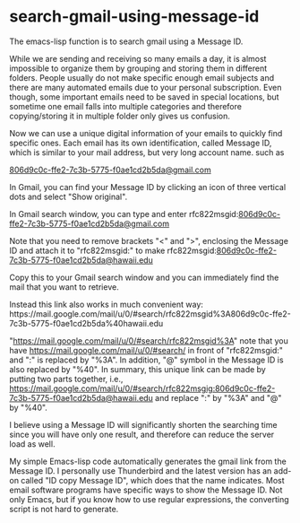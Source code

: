 # search-gmail-using-message-id
The emacs-lisp function is to search gmail using a Message ID.

While we are sending and receiving so many emails a day, it is almost impossible to organize them by grouping and storing them in different folders. People usually do not make specific enough email subjects and there are many automated emails due to your personal subscription. Even though, some important emails need to be saved in special locations, but sometime one email falls into multiple categories and therefore copying/storing it in multiple folder only gives us confusion.

Now we can use a unique digital information of your emails to quickly find specific ones.  Each email has its own identification, called Message ID, which is similar to your mail address, but very long account name. such as

<806d9c0c-ffe2-7c3b-5775-f0ae1cd2b5da@gmail.com>

In Gmail, you can find your Message ID by clicking an icon of three vertical dots and select "Show original".

In Gmail search window, you can type and enter
rfc822msgid:806d9c0c-ffe2-7c3b-5775-f0ae1cd2b5da@gmail.com

Note that you need to remove brackets "<" and ">", enclosing the Message ID and attach it to "rfc822msgid:" to make 
rfc822msgid:806d9c0c-ffe2-7c3b-5775-f0ae1cd2b5da@hawaii.edu

Copy this to your Gmail search window and you can immediately find the mail that you want to retrieve.

Instead this link also works in much convenient way:
https\://mail.google.com/mail/u/0/#search/rfc822msgid%3A806d9c0c-ffe2-7c3b-5775-f0ae1cd2b5da%40hawaii.edu

"https://mail.google.com/mail/u/0/#search/rfc822msgid%3A" note that you have
https://mail.google.com/mail/u/0/#search/
in front of "rfc822msgid:" and ":" is replaced by "%3A".  In addition, "@" symbol in the Message ID is also replaced by "%40".
In summary, this unique link can be made by putting two parts together, i.e.,
https://mail.google.com/mail/u/0/#search/rfc822msgig:806d9c0c-ffe2-7c3b-5775-f0ae1cd2b5da@hawaii.edu
and replace ":" by "%3A" and "@" by "%40".

I believe using a Message ID will significantly shorten the searching time since you will have only one result, and therefore can reduce the server load as well.

My simple Emacs-lisp code automatically generates the gmail link from the Message ID.
I personally use Thunderbird and the latest version has an add-on called "ID copy Message ID", which does that the name indicates. Most email software programs have specific ways to show the Message ID. Not only Emacs, but if you know how to use regular expressions, the converting script is not hard to generate.

